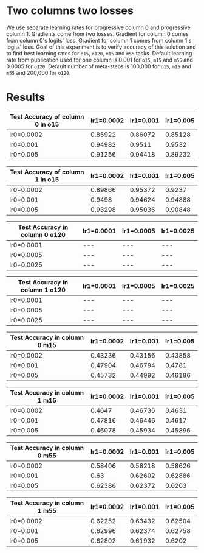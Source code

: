 # Two columns two losses

We use separate learning rates for progressive column 0 and progressive column 1. Gradients come from two losses. Gradient for column 0 comes from column 0's logits' loss. Gradient for column 1 comes from column 1's logits' loss. Goal of this experiment is to verify accuracy of this solution and to find best learning rates for `o15`, `o120`, `m15` and `m55` tasks. Default learning rate from publication used for one column is 0.001 for `o15`, `m15` and `m55` and 0.0005 for `o120`. Default number of meta-steps is 100,000 for `o15`, `m15` and `m55` and 200,000 for `o120`.

# Results

Test Accuracy of column 0 in o15 | lr1=0.0002 | lr1=0.001 | lr1=0.005
--- | --- | --- | ---
lr0=0.0002 | 0.85922 | 0.86072 | 0.85128
lr0=0.001 | 0.94982 | 0.9511 | 0.9532
lr0=0.005 | 0.91256 | 0.94418 | 0.89232

Test Accuracy of column 1 in o15 | lr1=0.0002 | lr1=0.001 | lr1=0.005
--- | --- | --- | ---
lr0=0.0002 | 0.89866 | 0.95372 | 0.9237
lr0=0.001 | 0.9498 | 0.94624 | 0.94888
lr0=0.005 | 0.93298 | 0.95036 | 0.90848

Test Accuracy in column 0 o120 | lr1=0.0001 | lr1=0.0005 | lr1=0.0025
--- | --- | --- | ---
lr0=0.0001 | --- | --- | ---
lr0=0.0005 | --- | --- | ---
lr0=0.0025 | --- | --- | ---

Test Accuracy in column 1 o120 | lr1=0.0001 | lr1=0.0005 | lr1=0.0025
--- | --- | --- | ---
lr0=0.0001 | --- | --- | ---
lr0=0.0005 | --- | --- | ---
lr0=0.0025 | --- | --- | ---

Test Accuracy in column 0 m15 | lr1=0.0002 | lr1=0.001 | lr1=0.005
--- | --- | --- | ---
lr0=0.0002 | 0.43236 | 0.43156 | 0.43858
lr0=0.001 | 0.47904 | 0.46794 | 0.4781
lr0=0.005 | 0.45732 | 0.44992 | 0.46186

Test Accuracy in column 1 m15 | lr1=0.0002 | lr1=0.001 | lr1=0.005
--- | --- | --- | ---
lr0=0.0002 | 0.4647 | 0.46736 | 0.4631
lr0=0.001 | 0.47816 | 0.46446 | 0.4617
lr0=0.005 | 0.46078 | 0.45934 | 0.45896

Test Accuracy in column 0 m55 | lr1=0.0002 | lr1=0.001 | lr1=0.005
--- | --- | --- | ---
lr0=0.0002 | 0.58406 | 0.58218 | 0.58626
lr0=0.001 | 0.63 | 0.62602 | 0.62886
lr0=0.005 | 0.62386 | 0.62372 | 0.6203

Test Accuracy in column 1 m55 | lr1=0.0002 | lr1=0.001 | lr1=0.005
--- | --- | --- | ---
lr0=0.0002 | 0.62252 | 0.63432 | 0.62504
lr0=0.001 | 0.62996 | 0.62374 | 0.62758
lr0=0.005 | 0.62802 | 0.61932 | 0.6202
